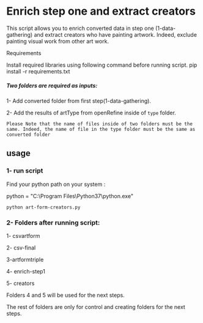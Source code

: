 # Enrich step one and extract creators
This script allows you to enrich converted data in step one (1-data-gathering)
and extract creators who have painting artwork. Indeed, exclude painting visual work from other art work.

Requirements

Install required libraries using following command before running script. pip install -r requirements.txt

##### Two folders are required as inputs:
1- Add converted folder from first step(1-data-gathering).

2- Add the results of artType from openRefine inside of `type` folder.


`Please Note that the name of files inside of two folders must be the same.
Indeed, the name of file in the type folder must be the same as converted folder `

## usage

### 1- run script

Find your python path on your system :

python = "C:\Program Files\Python37\python.exe"

`python art-form-creators.py`

### 2- Folders after running script:

1- csvartform

2- csv-final

3-artformtriple

4- enrich-step1

5- creators

Folders 4 and 5 will be used for the next steps.

The rest of folders are only for control and creating folders for the next steps.



